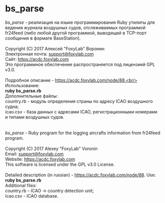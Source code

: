 # bs_parse
<i>bs_parse</i> - реализация на языке программирования Ruby утилиты для ведения журнала воздушных судов, отслеживаемых программой fr24feed (либо любой другой программой, выводящей в TCP-порт сообщения в формате BaseStation).<br/><br/> 
Copyright (C) 2017 Алексей "FoxyLab" Воронин<br/>
Электронная почта:    support@foxylab.com<br/>
Сайт:  https://acdc.foxylab.com<br/>
Это программное обеспечение распространяется под лицензией GPL v3.0.<br/><br/>
Подробное описание - https://acdc.foxylab.com/node/88.<br/>
Использование:<br/>
<b>ruby bs_parse.rb</b><br/>
Дополнительные файлы:<br/>
country.rb - модуль определения страны по адресу ICAO воздушного судна;<br/>
icao.csv - база данных с адресами ICAO, регистрационными номерами и типами воздушных судов.<br/><br/><br/>
<i>bs_parse</i> - Ruby program for the logging aircrafts information from fr24feed program.<br/><br/>
Copyright (C) 2017 Alexey "FoxyLab" Voronin<br/>
Email:    support@foxylab.com<br/>
Website:  https://acdc.foxylab.com<br/>
This software is licensed under the GPL v3.0 License.<br/><br/>
Detailed description (in russian) - https://acdc.foxylab.com/node/88.
Use:<br/>
<b>ruby bs_parse.rb</b><br/>
Additional files:<br/>
country.rb - ICAO -> country detection unit;<br/>
icao.csv - ICAO database.
